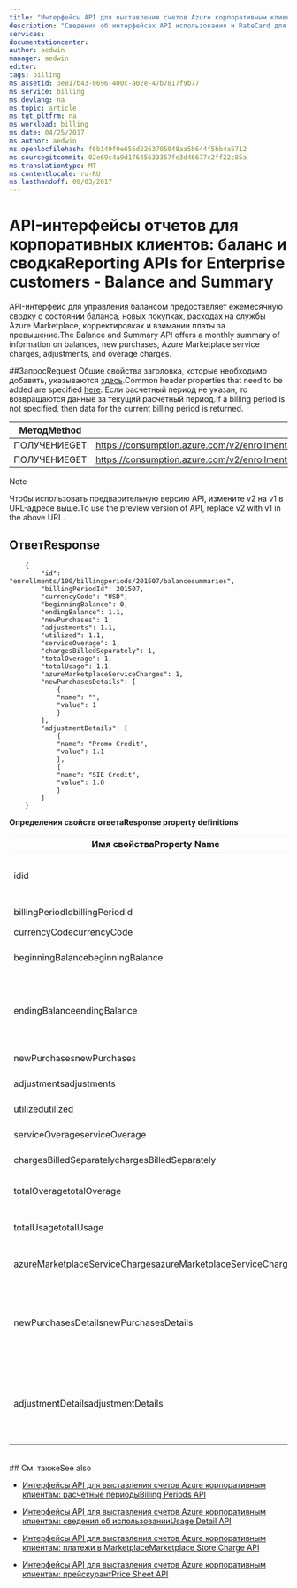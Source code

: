 ```yaml
---
title: "Интерфейсы API для выставления счетов Azure корпоративным клиентам: баланс и сводка | Документация Майкрософт"
description: "Сведения об интерфейсах API использования и RateCard для выставления счетов Azure, которые применяются для получения ценных сведений о потреблении ресурсов Azure и соответствующих тенденциях."
services: 
documentationcenter: 
author: aedwin
manager: aedwin
editor: 
tags: billing
ms.assetid: 3e817b43-0696-400c-a02e-47b7817f9b77
ms.service: billing
ms.devlang: na
ms.topic: article
ms.tgt_pltfrm: na
ms.workload: billing
ms.date: 04/25/2017
ms.author: aedwin
ms.openlocfilehash: f6b149f0e656d2263705048aa5b644f5bb4a5712
ms.sourcegitcommit: 02e69c4a9d17645633357fe3d46677c2ff22c85a
ms.translationtype: MT
ms.contentlocale: ru-RU
ms.lasthandoff: 08/03/2017
---
```

# <a name="reporting-apis-for-enterprise-customers---balance-and-summary"></a><span data-ttu-id="7f9c9-103">API-интерфейсы отчетов для корпоративных клиентов: баланс и сводка</span><span class="sxs-lookup"><span data-stu-id="7f9c9-103">Reporting APIs for Enterprise customers - Balance and Summary</span></span>

<span data-ttu-id="7f9c9-104">API-интерфейс для управления балансом предоставляет ежемесячную сводку о состоянии баланса, новых покупках, расходах на службы Azure Marketplace, корректировках и взимании платы за превышение.</span><span class="sxs-lookup"><span data-stu-id="7f9c9-104">The Balance and Summary API offers a monthly summary of information on balances, new purchases, Azure Marketplace service charges, adjustments, and overage charges.</span></span>


##<a name="request"></a><span data-ttu-id="7f9c9-105">Запрос</span><span class="sxs-lookup"><span data-stu-id="7f9c9-105">Request</span></span> 
<span data-ttu-id="7f9c9-106">Общие свойства заголовка, которые необходимо добавить, указываются [здесь](billing-enterprise-api.md).</span><span class="sxs-lookup"><span data-stu-id="7f9c9-106">Common header properties that need to be added are specified [here](billing-enterprise-api.md).</span></span> <span data-ttu-id="7f9c9-107">Если расчетный период не указан, то возвращаются данные за текущий расчетный период.</span><span class="sxs-lookup"><span data-stu-id="7f9c9-107">If a billing period is not specified, then data for the current billing period is returned.</span></span>

|<span data-ttu-id="7f9c9-108">Метод</span><span class="sxs-lookup"><span data-stu-id="7f9c9-108">Method</span></span> | <span data-ttu-id="7f9c9-109">URI запроса</span><span class="sxs-lookup"><span data-stu-id="7f9c9-109">Request URI</span></span>|
|-|-|
|<span data-ttu-id="7f9c9-110">ПОЛУЧЕНИЕ</span><span class="sxs-lookup"><span data-stu-id="7f9c9-110">GET</span></span>| <span data-ttu-id="7f9c9-111">https://consumption.azure.com/v2/enrollments/{enrollmentNumber}/balancesummary</span><span class="sxs-lookup"><span data-stu-id="7f9c9-111">https://consumption.azure.com/v2/enrollments/{enrollmentNumber}/balancesummary</span></span>|
|<span data-ttu-id="7f9c9-112">ПОЛУЧЕНИЕ</span><span class="sxs-lookup"><span data-stu-id="7f9c9-112">GET</span></span>| <span data-ttu-id="7f9c9-113">https://consumption.azure.com/v2/enrollments/{enrollmentNumber}/billingPeriods/{billingPeriod}/balancesummary</span><span class="sxs-lookup"><span data-stu-id="7f9c9-113">https://consumption.azure.com/v2/enrollments/{enrollmentNumber}/billingPeriods/{billingPeriod}/balancesummary</span></span>|

> [!Note]
> <span data-ttu-id="7f9c9-114">Чтобы использовать предварительную версию API, измените v2 на v1 в URL-адресе выше.</span><span class="sxs-lookup"><span data-stu-id="7f9c9-114">To use the preview version of API, replace v2 with v1 in the above URL.</span></span>
>

## <a name="response"></a><span data-ttu-id="7f9c9-115">Ответ</span><span class="sxs-lookup"><span data-stu-id="7f9c9-115">Response</span></span>

        {
            "id": "enrollments/100/billingperiods/201507/balancesummaries",
            "billingPeriodId": 201507,
            "currencyCode": "USD",
            "beginningBalance": 0,
            "endingBalance": 1.1,
            "newPurchases": 1,
            "adjustments": 1.1,
            "utilized": 1.1,
            "serviceOverage": 1,
            "chargesBilledSeparately": 1,
            "totalOverage": 1,
            "totalUsage": 1.1,
            "azureMarketplaceServiceCharges": 1,
            "newPurchasesDetails": [
                {
                "name": "",
                "value": 1
                }
            ],
            "adjustmentDetails": [
                {
                "name": "Promo Credit",
                "value": 1.1
                },
                {
                "name": "SIE Credit",
                "value": 1.0
                }
            ]
        }


<span data-ttu-id="7f9c9-116">**Определения свойств ответа**</span><span class="sxs-lookup"><span data-stu-id="7f9c9-116">**Response property definitions**</span></span>

|<span data-ttu-id="7f9c9-117">Имя свойства</span><span class="sxs-lookup"><span data-stu-id="7f9c9-117">Property Name</span></span>| <span data-ttu-id="7f9c9-118">Тип</span><span class="sxs-lookup"><span data-stu-id="7f9c9-118">Type</span></span>| <span data-ttu-id="7f9c9-119">Описание</span><span class="sxs-lookup"><span data-stu-id="7f9c9-119">Description</span></span>
|-|-|-|
|<span data-ttu-id="7f9c9-120">id</span><span class="sxs-lookup"><span data-stu-id="7f9c9-120">id</span></span>|<span data-ttu-id="7f9c9-121">string</span><span class="sxs-lookup"><span data-stu-id="7f9c9-121">string</span></span>|<span data-ttu-id="7f9c9-122">Уникальный идентификатор для определенного расчетного периода и регистрации</span><span class="sxs-lookup"><span data-stu-id="7f9c9-122">The unique Id for a specific billing period and enrollment</span></span>|
|<span data-ttu-id="7f9c9-123">billingPeriodId</span><span class="sxs-lookup"><span data-stu-id="7f9c9-123">billingPeriodId</span></span>|<span data-ttu-id="7f9c9-124">string</span><span class="sxs-lookup"><span data-stu-id="7f9c9-124">string</span></span> |<span data-ttu-id="7f9c9-125">Идентификатор расчетного периода</span><span class="sxs-lookup"><span data-stu-id="7f9c9-125">The billing period Id</span></span>|
|<span data-ttu-id="7f9c9-126">currencyCode</span><span class="sxs-lookup"><span data-stu-id="7f9c9-126">currencyCode</span></span>|<span data-ttu-id="7f9c9-127">string</span><span class="sxs-lookup"><span data-stu-id="7f9c9-127">string</span></span> |<span data-ttu-id="7f9c9-128">Код валюты</span><span class="sxs-lookup"><span data-stu-id="7f9c9-128">The currency code</span></span>|
|<span data-ttu-id="7f9c9-129">beginningBalance</span><span class="sxs-lookup"><span data-stu-id="7f9c9-129">beginningBalance</span></span>|<span data-ttu-id="7f9c9-130">decimal</span><span class="sxs-lookup"><span data-stu-id="7f9c9-130">decimal</span></span>| <span data-ttu-id="7f9c9-131">Начальный баланс для расчетного периода</span><span class="sxs-lookup"><span data-stu-id="7f9c9-131">The beginning balance for the billing period</span></span>|
|<span data-ttu-id="7f9c9-132">endingBalance</span><span class="sxs-lookup"><span data-stu-id="7f9c9-132">endingBalance</span></span>|<span data-ttu-id="7f9c9-133">decimal</span><span class="sxs-lookup"><span data-stu-id="7f9c9-133">decimal</span></span>| <span data-ttu-id="7f9c9-134">Конечное сальдо для расчетного периода (для открытых периодов это значение обновляется ежедневно)</span><span class="sxs-lookup"><span data-stu-id="7f9c9-134">The ending balance for the billing period (for open periods this will be updated daily)</span></span>|
|<span data-ttu-id="7f9c9-135">newPurchases</span><span class="sxs-lookup"><span data-stu-id="7f9c9-135">newPurchases</span></span>|<span data-ttu-id="7f9c9-136">decimal</span><span class="sxs-lookup"><span data-stu-id="7f9c9-136">decimal</span></span>| <span data-ttu-id="7f9c9-137">Общая сумма новой покупки</span><span class="sxs-lookup"><span data-stu-id="7f9c9-137">Total new purchase amount</span></span>|
|<span data-ttu-id="7f9c9-138">adjustments</span><span class="sxs-lookup"><span data-stu-id="7f9c9-138">adjustments</span></span>|<span data-ttu-id="7f9c9-139">decimal</span><span class="sxs-lookup"><span data-stu-id="7f9c9-139">decimal</span></span>| <span data-ttu-id="7f9c9-140">Общая сумма корректировки</span><span class="sxs-lookup"><span data-stu-id="7f9c9-140">Total adjustment amount</span></span>|
|<span data-ttu-id="7f9c9-141">utilized</span><span class="sxs-lookup"><span data-stu-id="7f9c9-141">utilized</span></span>|<span data-ttu-id="7f9c9-142">decimal</span><span class="sxs-lookup"><span data-stu-id="7f9c9-142">decimal</span></span>| <span data-ttu-id="7f9c9-143">Общая сумма обязательств</span><span class="sxs-lookup"><span data-stu-id="7f9c9-143">Total Commitment usage</span></span>|
|<span data-ttu-id="7f9c9-144">serviceOverage</span><span class="sxs-lookup"><span data-stu-id="7f9c9-144">serviceOverage</span></span>|<span data-ttu-id="7f9c9-145">decimal</span><span class="sxs-lookup"><span data-stu-id="7f9c9-145">decimal</span></span>| <span data-ttu-id="7f9c9-146">Превышение использования служб Azure</span><span class="sxs-lookup"><span data-stu-id="7f9c9-146">Overage for Azure services</span></span>|
|<span data-ttu-id="7f9c9-147">chargesBilledSeparately</span><span class="sxs-lookup"><span data-stu-id="7f9c9-147">chargesBilledSeparately</span></span>|<span data-ttu-id="7f9c9-148">decimal</span><span class="sxs-lookup"><span data-stu-id="7f9c9-148">decimal</span></span>| <span data-ttu-id="7f9c9-149">Счета, выставляемые отдельно</span><span class="sxs-lookup"><span data-stu-id="7f9c9-149">Charges Billed separately</span></span>|
|<span data-ttu-id="7f9c9-150">totalOverage</span><span class="sxs-lookup"><span data-stu-id="7f9c9-150">totalOverage</span></span>|<span data-ttu-id="7f9c9-151">decimal</span><span class="sxs-lookup"><span data-stu-id="7f9c9-151">decimal</span></span>| <span data-ttu-id="7f9c9-152">serviceOverage + chargesBilledSeparately</span><span class="sxs-lookup"><span data-stu-id="7f9c9-152">serviceOverage + chargesBilledSeparately</span></span>|
|<span data-ttu-id="7f9c9-153">totalUsage</span><span class="sxs-lookup"><span data-stu-id="7f9c9-153">totalUsage</span></span>|<span data-ttu-id="7f9c9-154">decimal</span><span class="sxs-lookup"><span data-stu-id="7f9c9-154">decimal</span></span>| <span data-ttu-id="7f9c9-155">Обязательства по службам Azure + totalOverage</span><span class="sxs-lookup"><span data-stu-id="7f9c9-155">Azure service commitment + total Overage</span></span>|
|<span data-ttu-id="7f9c9-156">azureMarketplaceServiceCharges</span><span class="sxs-lookup"><span data-stu-id="7f9c9-156">azureMarketplaceServiceCharges</span></span>|<span data-ttu-id="7f9c9-157">decimal</span><span class="sxs-lookup"><span data-stu-id="7f9c9-157">decimal</span></span>| <span data-ttu-id="7f9c9-158">Общая сумма платежей за использование Azure Marketplace</span><span class="sxs-lookup"><span data-stu-id="7f9c9-158">Total charges for Azure Marketplace</span></span>|
|<span data-ttu-id="7f9c9-159">newPurchasesDetails</span><span class="sxs-lookup"><span data-stu-id="7f9c9-159">newPurchasesDetails</span></span>|<span data-ttu-id="7f9c9-160">Массив строк JSON из пар "имя-значение"</span><span class="sxs-lookup"><span data-stu-id="7f9c9-160">JSON string array of Name Value pairs</span></span>|<span data-ttu-id="7f9c9-161">Список новых покупок</span><span class="sxs-lookup"><span data-stu-id="7f9c9-161">List of new purchases</span></span>|
|<span data-ttu-id="7f9c9-162">adjustmentDetails</span><span class="sxs-lookup"><span data-stu-id="7f9c9-162">adjustmentDetails</span></span>|<span data-ttu-id="7f9c9-163">Массив строк JSON из пар "имя-значение"</span><span class="sxs-lookup"><span data-stu-id="7f9c9-163">JSON string array of Name Value pairs</span></span>|<span data-ttu-id="7f9c9-164">Список корректировок (акционный кредит, кредит SIE и т. д.)</span><span class="sxs-lookup"><span data-stu-id="7f9c9-164">List of Adjustments (Promo credit, SIE credit etc.)</span></span> |


<br/>
## <a name="see-also"></a><span data-ttu-id="7f9c9-165">См. также</span><span class="sxs-lookup"><span data-stu-id="7f9c9-165">See also</span></span>

* [<span data-ttu-id="7f9c9-166">Интерфейсы API для выставления счетов Azure корпоративным клиентам: расчетные периоды</span><span class="sxs-lookup"><span data-stu-id="7f9c9-166">Billing Periods API</span></span>](billing-enterprise-api-billing-periods.md)

* [<span data-ttu-id="7f9c9-167">Интерфейсы API для выставления счетов Azure корпоративным клиентам: сведения об использовании</span><span class="sxs-lookup"><span data-stu-id="7f9c9-167">Usage Detail API</span></span>](billing-enterprise-api-usage-detail.md) 

* [<span data-ttu-id="7f9c9-168">Интерфейсы API для выставления счетов Azure корпоративным клиентам: платежи в Marketplace</span><span class="sxs-lookup"><span data-stu-id="7f9c9-168">Marketplace Store Charge API</span></span>](billing-enterprise-api-marketplace-storecharge.md) 

* [<span data-ttu-id="7f9c9-169">Интерфейсы API для выставления счетов Azure корпоративным клиентам: прейскурант</span><span class="sxs-lookup"><span data-stu-id="7f9c9-169">Price Sheet API</span></span>](billing-enterprise-api-pricesheet.md)